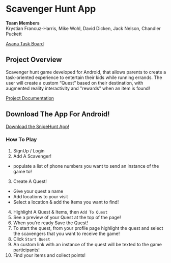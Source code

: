 # Scavenger Hunt App

**Team Members** <br>
Krystian Francuz-Harris, Mike Wohl, David Dicken, Jack Nelson, Chandler Puckett<br>

[Asana Task Board](https://app.asana.com/0/1199185554910949/board)<br>

## Project Overview
Scavenger hunt game developed for Android, that allows parents to create a task-oriented experience to entertain their kids while running errands. The user will create a custom “Quest” based on their destination, with augmented reality interactivity and "rewards" when an item is found!

[Project Documentation](https://drive.google.com/drive/folders/16NnexZzA5fRYzzEOrDPlrTXU8pRyE5RN)

## Download The App For Android!
[Download the SnipeHunt App!](app-final.apk)


### How To Play
1. SignUp / Login
2. Add A Scavenger! 
  - populate a list of phone numbers you want to send an instance of the game to!
3. Create A Quest!
  - Give your quest a name
  - Add locations to your visit
  - Select a location & add the Items you want to find! 
4. Highlight A Quest & Items, then `Add To Quest`
5. See a preview of your Quest at the top of the page!
6. When you're ready Save the Quest!
7. To start the quest, from your profile page highlight the quest
and select the scavengers that you want to receive the game!
8. Click `Start Quest` 
9. An custom link with an instance of the quest will be texted to the game participants!
10. Find your items and collect points!
